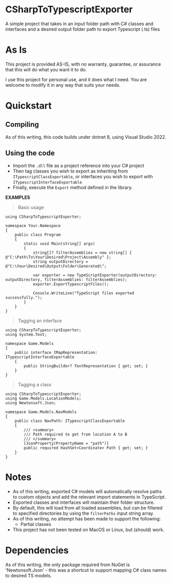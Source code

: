 # CSharpToTypescriptExporter
A simple project that takes in an input folder path with C# classes and interfaces and a desired output folder path to export Typescript (.ts) files

# As Is
This project is provided AS-IS, with no warranty, guarantee, or assurance that this will do what you want it to do.

I use this project for personal use, and it does what I need. You are welcome to modify it in any way that suits your needs.

# Quickstart

## Compiling
As of this writing, this code builds under dotnet 8, using Visual Studio 2022.

## Using the code
* Import the `.dll` file as a project reference into your C# project 
* Then tag classes you wish to export as inheriting from `ITypescriptClassExportable`, or interfaces you wish to export with `ITypescriptInterfaceExportable`
* Finally, execute the `Export` method defined in the library.

**EXAMPLES**

> Basic usage
```
using CSharpToTypescriptExporter;

namespace Your.Namespace
{
    public class Program
    {
        static void Main(string[] args)
        {
            string[]? filterAssemblies = new string[] { @"C:\Path\To\Your\Desired\Project\Assembly" };
            string outputDirectory = @"C:\Your\Desired\Output\Folder\Generated\";

            var exporter = new TypeScriptExporter(outputDirectory: outputDirectory, filterAssemblies: filterAssemblies);
            exporter.ExportTypescriptFiles();

            Console.WriteLine("TypeScript files exported successfully.");
        }
    }
}
```

> Tagging an interface
```
using CSharpToTypescriptExporter;
using System.Text;

namespace Game.Models
{
    public interface IMapRepresentation: ITypescriptInterfaceExportable
    {
        public StringBuilder? TextRepresentation { get; set; }
    }
}

```

> Tagging a class
```
using CSharpToTypescriptExporter;
using Game.Models.LocationModels;
using Newtonsoft.Json;

namespace Game.Models.NavModels
{
    public class NavPath: ITypescriptClassExportable
    {
        /// <summary>
        /// Path required to get from location A to B
        /// </summary>
        [JsonProperty(PropertyName = "path")]
        public required HashSet<Coordinate> Path { get; set; }
    }
}
```

# Notes
* As of this writing, exported C# models will automatically resolve paths to custom objects and add the relevant import statements in TypeScript.
* Exported classes and interfaces will maintain their folder structure.
* By default, this will load from all loaded assemblies, but can be filtered to specified directories by using the `filterPaths` input string array.
* As of this writing, no attempt has been made to support the following:
	* Partial classes
* This project has not been tested on MacOS or Linux, but (should) work.

# Dependencies
As of this writing, the only package required from NuGet is 'Newtonsoft.Json' - this was a shortcut to support mapping C# class names to desired TS models.